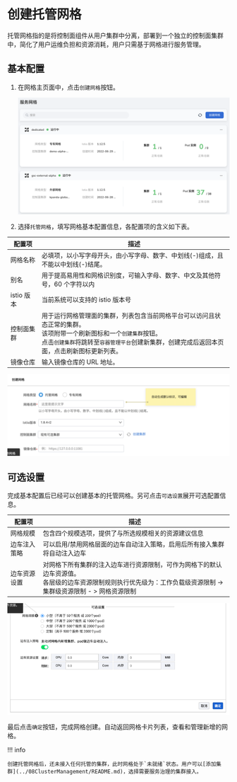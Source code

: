 # 创建托管网格

托管网格指的是将控制面组件从用户集群中分离，部署到一个独立的控制面集群中，简化了用户运维负担和资源消耗，用户只需基于网格进行服务管理。

## 基本配置

1. 在网格主页面中，点击`创建网格`按钮。

    ![创建网格](../../images/servicemesh01.png)

2. 选择`托管网格`，填写网格基本配置信息，各配置项的含义如下表。

| 配置项           | 描述                                                         |
| ---------------- | ------------------------------------------------------------ |
| 网格名称         | 必填项，以小写字母开头，由小写字母、数字、中划线(-)组成，且不能以中划线(-)结尾。                        |
| 别名| 用于提高易用性和网格识别度，可输入字母、数字、中文及其他符号，60 个字符以内 |
| istio 版本        | 当前系统可以支持的 istio 版本号                            |
| 控制面集群       | 用于运行网格管理面的集群，列表包含当前网格平台可以访问且状态正常的集群。<br />该项附带一个刷新图标和一个`创建集群`按钮。<br />点击`创建集群`将跳转至`容器管理平台`创建新集群，创建完成后返回本页面，点击刷新图标更新列表。 |
| 镜像仓库         | 输入镜像仓库的 URL 地址。                             |

![基本配置](../../images/servicemesh02.png)

## 可选设置

完成基本配置后已经可以创建基本的托管网格。另可点击`可选设置`展开可选配置信息。

| 配置项       | 描述                                                         |
| ------------ | ------------------------------------------------------------ |
| 网格规模     | 包含四个规模选项，提供了与所选规模相关的资源建议信息         |
| 边车注入策略 | 可以启用/禁用网格层面的边车自动注入策略，启用后所有接入集群将自动注入边车 |
| 边车资源设置 | 对网格下所有集群的注入边车进行资源限制，可作为网格下的默认边车资源值。<br />各层级的边车资源限制规则执行优先级为：工作负载级资源限制 -> 集群级资源限制 - > 网格资源限制 |

![可选设置](../../images/servicemesh02-1.png)

最后点击`确定`按钮，完成网格创建。自动返回网格卡片列表，查看和管理新增的网格。

!!! info

    创建托管网格后，还未接入任何托管的集群，此时网格处于`未就绪`状态。用户可以[添加集群](../08ClusterManagement/README.md)，选择需要服务治理的集群接入。
